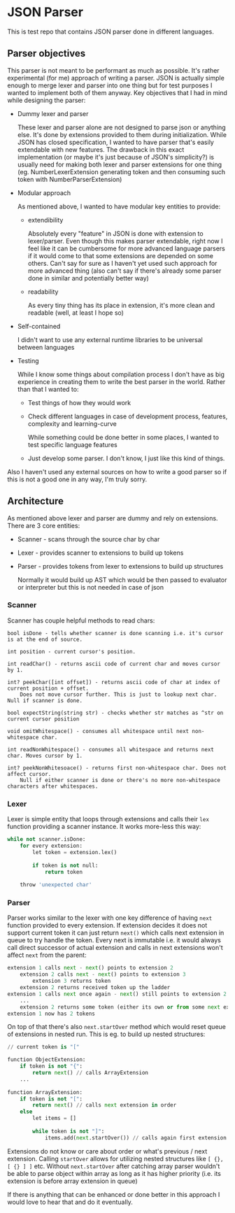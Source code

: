 # JSON Parser

This is test repo that contains JSON parser done in different languages.

## Parser objectives

This parser is not meant to be performant as much as possible. It's rather experimental (for me) 
approach of writing a parser. JSON is actually simple enough to merge lexer and parser into one 
thing but for test purposes I wanted to implement both of them anyway. Key objectives that I had in mind
while designing the parser:

- Dummy lexer and parser

  These lexer and parser alone are not designed to parse json or anything else. It's done by 
  extensions provided to them during initialization. While JSON has closed specification, 
  I wanted to have parser that's easily extendable with new features. The drawback in this exact
  implementation (or maybe it's just because of JSON's simplicity?) is usually  need for making 
  both lexer and parser extensions for one thing (eg. NumberLexerExtension generating token and
  then consuming such token with NumberParserExtension)

- Modular approach

  As mentioned above, I wanted to have modular key entities to provide:
    - extendibility

      Absolutely every "feature" in JSON is done with extension to lexer/parser. Even though this
      makes parser extendable, right now I feel like it can be cumbersome for more advanced 
      language parsers if it would come to that some extensions are depended on some others. 
      Can't say for sure as I haven't yet used such approach for more advanced thing (also can't 
      say if there's already some parser done in similar and potentially better way)

    - readability

      As every tiny thing has its place in extension, it's more clean and readable (well, 
      at least I hope so)

- Self-contained

  I didn't want to use any external runtime libraries to be universal between languages

- Testing

  While I know some things about compilation process I don't have as big experience in creating 
  them to write the best parser in the world. Rather than that I wanted to:

    - Test things of how they would work
    - Check different languages in case of development process, features, complexity and 
      learning-curve

      While something could be done better in some places, I wanted to test specific language 
      features

    - Just develop some parser. I don't know, I just like this kind of things.

Also I haven't used any external sources on how to write a good parser so if this is not a good 
one in any way, I'm truly sorry.

## Architecture

As mentioned above lexer and parser are dummy and rely on extensions. There are 3 core entities:

- Scanner - scans through the source char by char
- Lexer - provides scanner to extensions to build up tokens
- Parser - provides tokens from lexer to extensions to build up structures
  
  Normally it would build up AST which would be then passed to evaluator or interpreter but
  this is not needed in case of json

### Scanner

Scanner has couple helpful methods to read chars:

```
bool isDone - tells whether scanner is done scanning i.e. it's cursor is at the end of source.

int position - current cursor's position.

int readChar() - returns ascii code of current char and moves cursor by 1.

int? peekChar([int offset]) - returns ascii code of char at index of current position + offset. 
    Does not move cursor further. This is just to lookup next char. Null if scanner is done.

bool expectString(string str) - checks whether str matches as ^str on current cursor position

void omitWhitespace() - consumes all whitespace until next non-whitespace char.

int readNonWhitespace() - consumes all whitespace and returns next char. Moves cursor by 1.

int? peekNonWhitesoace() - returns first non-whitespace char. Does not affect cursor. 
    Null if either scanner is done or there's no more non-whitespace characters after whitespaces.  
```

### Lexer

Lexer is simple entity that loops through extensions and calls their `lex` function providing a 
scanner instance. It works more-less this way:

```python    
while not scanner.isDone:
    for every extension:
        let token = extension.lex()
        
        if token is not null:
            return token
    
    throw 'unexpected char'
```

### Parser

Parser works similar to the lexer with one key difference of having `next` function provided to 
every extension. If extension decides it does not support current token it can just return 
`next()` which calls next extension in queue to try handle the token. Every next is immutable 
i.e. it would always call direct successor of actual extension and calls in next extensions won't
affect `next` from the parent:

```python
extension 1 calls next - next() points to extension 2
    extension 2 calls next - next() points to extension 3
        extension 3 returns token
    extension 2 returns received token up the ladder
extension 1 calls next once again - next() still points to extension 2
    ...
    extension 2 returns some token (either its own or from some next extension)
extension 1 now has 2 tokens
```

On top of that there's also `next.startOver` method which would reset queue of extensions in 
nested run. This is eg. to build up nested structures:

```python
// current token is "["

function ObjectExtension:
    if token is not "{":
        return next() // calls ArrayExtension
    ...
    
function ArrayExtension:
    if token is not "[":
        return next() // calls next extension in order
    else
        let items = [] 
        
        while token is not "]":
            items.add(next.startOver()) // calls again first extension in queue which in this case is ObjectExtension
```

Extensions do not know or care about order or what's previous / next extension. Calling 
`startOver` allows for utilizing nested structures like `[ {}, [ {} ] ]` etc. Without 
`next.startOver` after catching array parser wouldn't be able to parse object within array as long
as it has higher priority (i.e. its extension is before array extension in queue)

If there is anything that can be enhanced or done better in this approach I would love to hear 
that and do it eventually.
